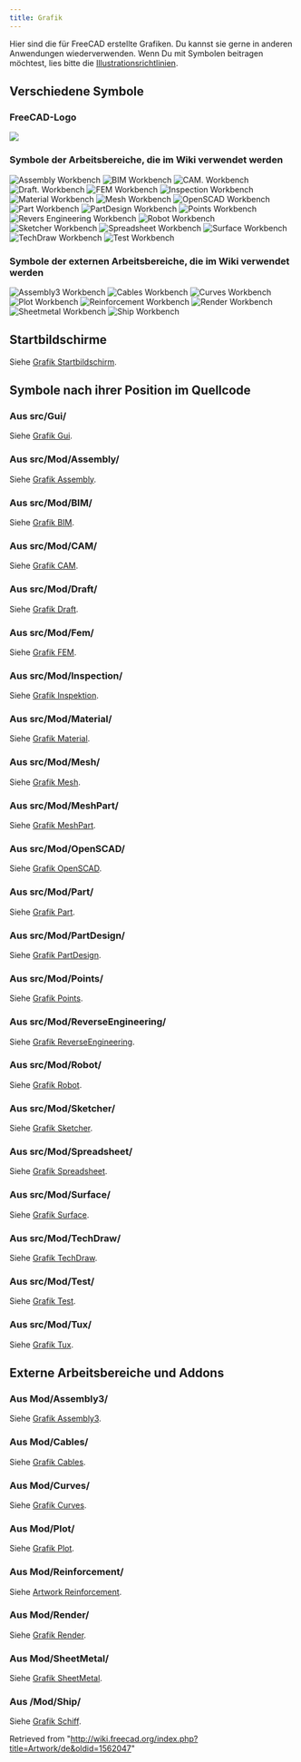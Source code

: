```yaml
---
title: Grafik
---
```

Hier sind die für FreeCAD erstellte Grafiken. Du kannst sie gerne in anderen Anwendungen wiederverwenden. Wenn Du mit Symbolen beitragen möchtest, lies bitte die [Illustrationsrichtlinien](/Artwork_Guidelines/de "Artwork Guidelines/de").

## Verschiedene Symbole

### FreeCAD-Logo

![](/images/Freecad.svg)

### Symbole der Arbeitsbereiche, die im Wiki verwendet werden

![Assembly Workbench](/images/Workbench_Assembly.svg)
![BIM Workbench](/images/Workbench_BIM.svg)
![CAM. Workbench](/images/Workbench_CAM.svg)
![Draft. Workbench](/images/Workbench_Draft.svg)
![FEM Workbench](/images/Workbench_FEM.svg)
![Inspection Workbench](/images/Workbench_Inspection.svg)
![Material Workbench](/images/Workbench_Material.svg)
![Mesh Workbench](/images/Workbench_Mesh.svg)
![OpenSCAD Workbench](/images/Workbench_OpenSCAD.svg)
![Part Workbench](/images/Workbench_Part.svg)
![PartDesign Workbench](/images/Workbench_PartDesign.svg)
![Points Workbench](/images/Workbench_Points.svg)
![Revers Engineering Workbench](/images/Workbench_Reverse_Engineering.svg)
![Robot Workbench](/images/Workbench_Robot.svg)
![Sketcher Workbench](/images/Workbench_Sketcher.svg)
![Spreadsheet Workbench](/images/Workbench_Spreadsheet.svg)
![Surface Workbench](/images/Workbench_Surface.svg)
![TechDraw Workbench](/images/Workbench_TechDraw.svg)
![Test Workbench](/images/Workbench_Test.svg)

### Symbole der externen Arbeitsbereiche, die im Wiki verwendet werden

![Assembly3 Workbench](/images/Assembly3_workbench_icon.svg)
![Cables Workbench](/images/Cables_workbench_icon.svg)
![Curves Workbench](/images/Curves_workbench_icon.svg)
![Plot Workbench](/images/Workbench_Plot.svg)
![Reinforcement Workbench](/images/Reinforcement_Workbench.svg)
![Render Workbench](/images/Render_workbench_icon.svg)
![Sheetmetal Workbench](/images/Sheetmetal_workbench_icon.svg)
![Ship Workbench](/images/Workbench_Ship.svg)

## Startbildschirme

Siehe [Grafik Startbildschirm](/Artwork_Splash_screen/de "Artwork Splash screen/de").

## Symbole nach ihrer Position im Quellcode

### Aus src/Gui/

Siehe [Grafik Gui](/Artwork_Gui/de "Artwork Gui/de").

### Aus src/Mod/Assembly/

Siehe [Grafik Assembly](/Artwork_Assembly/de "Artwork Assembly/de").

### Aus src/Mod/BIM/

Siehe [Grafik BIM](/Artwork_BIM/de "Artwork BIM/de").

### Aus src/Mod/CAM/

Siehe [Grafik CAM](/Artwork_CAM/de "Artwork CAM/de").

### Aus src/Mod/Draft/

Siehe [Grafik Draft](/Artwork_Draft/de "Artwork Draft/de").

### Aus src/Mod/Fem/

Siehe [Grafik FEM](/Artwork_Fem/de "Artwork Fem/de").

### Aus src/Mod/Inspection/

Siehe [Grafik Inspektion](/Artwork_Inspection/de "Artwork Inspection/de").

### Aus src/Mod/Material/

Siehe [Grafik Material](/Artwork_Material/de "Artwork Material/de").

### Aus src/Mod/Mesh/

Siehe [Grafik Mesh](/Artwork_Mesh/de "Artwork Mesh/de").

### Aus src/Mod/MeshPart/

Siehe [Grafik MeshPart](/Artwork_MeshPart/de "Artwork MeshPart/de").

### Aus src/Mod/OpenSCAD/

Siehe [Grafik OpenSCAD](/Artwork_OpenSCAD/de "Artwork OpenSCAD/de").

### Aus src/Mod/Part/

Siehe [Grafik Part](/Artwork_Part/de "Artwork Part/de").

### Aus src/Mod/PartDesign/

Siehe [Grafik PartDesign](/Artwork_PartDesign/de "Artwork PartDesign/de").

### Aus src/Mod/Points/

Siehe [Grafik Points](/Artwork_Points/de "Artwork Points/de").

### Aus src/Mod/ReverseEngineering/

Siehe [Grafik ReverseEngineering](/Artwork_ReverseEngineering/de "Artwork ReverseEngineering/de").

### Aus src/Mod/Robot/

Siehe [Grafik Robot](/Artwork_Robot/de "Artwork Robot/de").

### Aus src/Mod/Sketcher/

Siehe [Grafik Sketcher](/Artwork_Sketcher/de "Artwork Sketcher/de").

### Aus src/Mod/Spreadsheet/

Siehe [Grafik Spreadsheet](/Artwork_Spreadsheet/de "Artwork Spreadsheet/de").

### Aus src/Mod/Surface/

Siehe [Grafik Surface](/Artwork_Surface/de "Artwork Surface/de").

### Aus src/Mod/TechDraw/

Siehe [Grafik TechDraw](/Artwork_TechDraw/de "Artwork TechDraw/de").

### Aus src/Mod/Test/

Siehe [Grafik Test](/Artwork_Test/de "Artwork Test/de").

### Aus src/Mod/Tux/

Siehe [Grafik Tux](/Artwork_Tux/de "Artwork Tux/de").

## Externe Arbeitsbereiche und Addons

### Aus Mod/Assembly3/

Siehe [Grafik Assembly3](/Artwork_Assembly3/de "Artwork Assembly3/de").

### Aus Mod/Cables/

Siehe [Grafik Cables](/Artwork_Cables/de "Artwork Cables/de").

### Aus Mod/Curves/

Siehe [Grafik Curves](/Artwork_Curves/de "Artwork Curves/de").

### Aus Mod/Plot/

Siehe [Grafik Plot](/Artwork_Plot/de "Artwork Plot/de").

### Aus Mod/Reinforcement/

Siehe [Artwork Reinforcement](/Artwork_Reinforcement/de "Artwork Reinforcement/de").

### Aus Mod/Render/

Siehe [Grafik Render](/Artwork_Render/de "Artwork Render/de").

### Aus Mod/SheetMetal/

Siehe [Grafik SheetMetal](/Artwork_SheetMetal/de "Artwork SheetMetal/de").

### Aus /Mod/Ship/

Siehe [Grafik Schiff](/Artwork_Ship "Artwork Ship").

Retrieved from "<http://wiki.freecad.org/index.php?title=Artwork/de&oldid=1562047>"